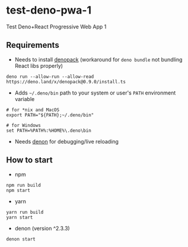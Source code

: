 # test-deno-pwa-1 

Test Deno+React Progressive Web App 1

## Requirements

* Needs to install [denopack](https://denopack.mod.land/) (workaround for `deno bundle` not bundling React libs properly)
```shell
deno run --allow-run --allow-read https://deno.land/x/denopack@0.9.0/install.ts
```
* Adds `~/.deno/bin` path to your system or user's `PATH` environment variable
```shell
# for *nix and MacOS
export PATH="${PATH};~/.deno/bin"

# for Windows
set PATH=%PATH%:%HOME%\.deno\bin
```
* Needs [denon](https://github.com/denosaurs/denon) for debugging/live reloading

## How to start

* npm
```shell
npm run build
npm start
```

* yarn
```shell
yarn run build
yarn start
```

* denon (version ^2.3.3)
```shell
denon start
```
